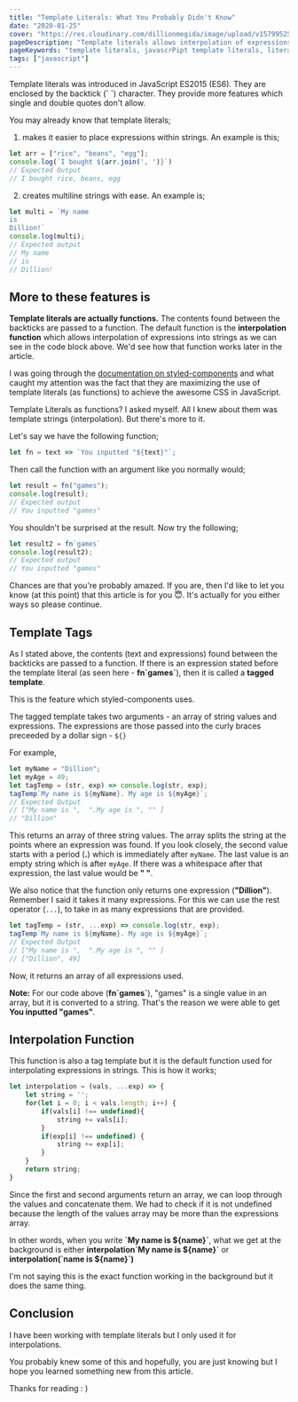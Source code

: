```yaml
---
title: "Template Literals: What You Probably Didn't Know"
date: "2020-01-25"
cover: "https://res.cloudinary.com/dillionmegida/image/upload/v1579952575/images/blogs_cover/template-literals_sjbdqb.jpg"
pageDescription: "Template literals allows interpolation of expressions in strings, and they also allow the creation of tagged templates which enables the combination of functions with template literals."
pageKeywords: "template literals, javascrPipt template literals, literals, templates, javascript templates, backticks, javascript backticks, template backticks, template strings, tagged templates"
tags: ["javascript"]
---
```

Template literals was introduced in JavaScript ES2015 (ES6). They are enclosed by the backtick (**\` \`**) character. They provide more features which single and double quotes don't allow.

You may already know that template literals;

1. makes it easier to place expressions within strings. An example is this;

```javascript
let arr = ["rice", "beans", "egg"];
console.log(`I bought ${arr.join(', ')}`)
// Expected Output
// I bought rice, beans, egg
```

2. creates multiline strings with ease. An example is;

```javascript
let multi = `My name
is
Dillion!`
console.log(multi);
// Expected output
// My name
// is
// Dillion!
```

## More to these features is

**Template literals are actually functions.** The contents found between the backticks are passed to a function. The default function is the **interpolation function** which allows interpolation of expressions into strings as we can see in the code block above.  We'd see how that function works later in the article.

I was going through the [documentation on styled-components](https://styled-components.com/docs) and what caught my attention was the fact that they are maximizing the use of template literals (as functions) to achieve the awesome CSS in JavaScript.

Template Literals as functions? I asked myself. All I knew about them was template strings (interpolation). But there's more to it.

Let's say we have the following function;

```js
let fn = text => `You inputted "${text}"`;
```

Then call the function with an argument like you normally would;

```js
let result = fn("games");
console.log(result);
// Expected output
// You inputted "games"
```

You shouldn't be surprised at the result. Now try the following;

```js
let result2 = fn`games`
console.log(result2);
// Expected output
// You inputted "games"
```

Chances are that you're probably amazed. If you are, then I'd like to let you know (at this point) that this article is for you 😇. It's actually for you either ways so please continue.

## Template Tags

As I stated above, the contents (text and expressions) found between the backticks are passed to a function. If there is an expression stated before the template literal (as seen here - **fn\`games\`**), then it is called a **tagged template**.

This is the feature which styled-components uses.

The tagged template takes two arguments - an array of string values and expressions. The expressions are those passed into the curly braces preceeded by a dollar sign - `${}`

For example,

```js
let myName = "Dillion";
let myAge = 49;
let tagTemp = (str, exp) => console.log(str, exp);
tagTemp`My name is ${myName}. My age is ${myAge}`;
// Expected Output
// ["My name is ",  ".My age is ", "" ]
// "Dillion"
```

This returns an array of three string values. The array splits the string at the points where an expression was found. If you look closely, the second value starts with a period (**.**) which is immediately after `myName`. The last value is  an empty string which is after `myAge`. If there was a whitespace after that expression, the last value would be **" "**. 

We also notice that the function only returns one expression (**"Dillion"**). Remember I said it takes it many expressions. For this we can use the rest operator (`...`), to take in as many expressions that are provided.

```js
let tagTemp = (str, ...exp) => console.log(str, exp);
tagTemp`My name is ${myName}. My age is ${myAge}`;
// Expected Output
// ["My name is ",  ".My age is ", "" ]
// ["Dillion", 49]
```

Now, it returns an array of all expressions used.

**Note:** For our code above (**fn\`games\`**), "games" is a single value in an array, but it is converted to a string. That's the reason we were able to get **You inputted "games"**.

## Interpolation Function

This function is also a tag template but it is the default function used for interpolating expressions in strings. This is how it works;

```javascript
let interpolation = (vals, ...exp) => {
    let string = '';
    for(let i = 0; i < vals.length; i++) {
        if(vals[i] !== undefined){
            string += vals[i];
        }
        if(exp[i] !== undefined) {
            string += exp[i];
        }
    }
    return string;
}
```

Since the first and second arguments return an array, we can loop through the values and concatenate them. We had to check if it is not undefined because the length of the values array may be more than the expressions array.

In other words, when you write **\`My name is ${name}\`**, what we get at the background is either **interpolation\`My name is ${name}\`** or **interpolation(\`name is ${name}\`)**

I'm not saying this is the exact function working in the background but it does the same thing.

## Conclusion

I have been working with template literals but I only used it for interpolations.

 You probably knew some of this and hopefully, you are just knowing but I hope you learned something new from this article.

Thanks for reading : )
